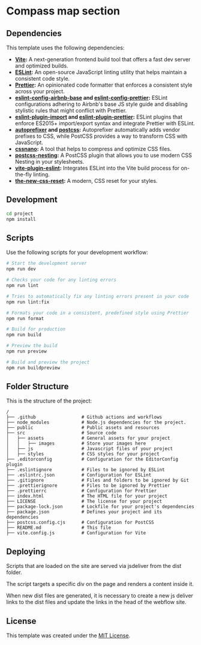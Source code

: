 # Compass map section

## Dependencies

This template uses the following dependencies:

- **[Vite](https://vitejs.dev/):** A next-generation frontend build tool that offers a fast dev server and optimized builds.
- **[ESLint](https://eslint.org/):** An open-source JavaScript linting utility that helps maintain a consistent code style.
- **[Prettier](https://prettier.io/):** An opinionated code formatter that enforces a consistent style across your project.
- **[eslint-config-airbnb-base](https://www.npmjs.com/package/eslint-config-airbnb-base) and [eslint-config-prettier](https://www.npmjs.com/package/eslint-config-prettier):** ESLint configurations adhering to Airbnb's base JS style guide and disabling stylistic rules that might conflict with Prettier.
- **[eslint-plugin-import](https://www.npmjs.com/package/eslint-plugin-import) and [eslint-plugin-prettier](https://www.npmjs.com/package/eslint-plugin-prettier):** ESLint plugins that enforce ES2015+ import/export syntax and integrate Prettier with ESLint.
- **[autoprefixer](https://www.npmjs.com/package/autoprefixer) and [postcss](https://postcss.org/):** Autoprefixer automatically adds vendor prefixes to CSS, while PostCSS provides a way to transform CSS with JavaScript.
- **[cssnano](https://cssnano.github.io/cssnano/):** A tool that helps to compress and optimize CSS files.
- **[postcss-nesting](https://www.npmjs.com/package/postcss-nesting):** A PostCSS plugin that allows you to use modern CSS Nesting in your stylesheets.
- **[vite-plugin-eslint](https://www.npmjs.com/package/vite-plugin-eslint):** Integrates ESLint into the Vite build process for on-the-fly linting.
- **[the-new-css-reset](https://elad2412.github.io/the-new-css-reset/):** A modern, CSS reset for your styles.

## Development

```bash
cd project
npm install
```

## Scripts

Use the following scripts for your development workflow:

```bash
# Start the development server
npm run dev

# Checks your code for any linting errors
npm run lint

# Tries to automatically fix any linting errors present in your code
npm run lint:fix

# Formats your code in a consistent, predefined style using Prettier
npm run format

# Build for production
npm run build

# Preview the build
npm run preview

# Build and preview the project
npm run buildpreview
```

## Folder Structure

This is the structure of the project:

```plaintext
/
├── .github                 # Github actions and workflows
├── node_modules            # Node.js dependencies for the project.
├── public                  # Public assets and resources
├── src                     # Source code
│   ├── assets              # General assets for your project
│   │   ├── images          # Store your images here
│   ├── js                  # Javascript files of your project
│   ├── styles              # CSS styles for your project
├── .editorconfig           # Configuration for the EditorConfig plugin
├── .eslintignore           # Files to be ignored by ESLint
├── .eslintrc.json          # Configuration for ESLint
├── .gitignore              # Files and folders to be ignored by Git
├── .prettierignore         # Files to be ignored by Prettier
├── .prettierrc             # Configuration for Prettier
├── index.html              # The HTML file for your project
├── LICENSE                 # The license for your project
├── package-lock.json       # Lockfile for your project's dependencies
├── package.json            # Defines your project and its dependencies
├── postcss.config.cjs      # Configuration for PostCSS
├── README.md               # This file
├── vite.config.js          # Configuration for Vite
```

## Deploying

Scripts that are loaded on the site are served via jsdeliver from the dist folder.

The script targets a specific div on the page and renders a content inside it.

When new dist files are generated, it is necessary to create a new js deliver links to the dist files and update the links in the head of the webflow site.

## License

This template was created under the [MIT License](LICENSE.md).
